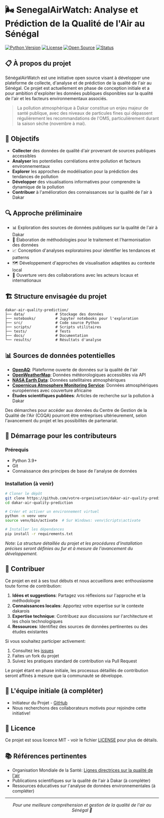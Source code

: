 # 🌬️ SenegalAirWatch: Analyse et Prédiction de la Qualité de l'Air au Sénégal

[![Python Version](https://img.shields.io/badge/python-3.9%2B-blue)](https://www.python.org/downloads/)
[![License](https://img.shields.io/badge/license-MIT-green)](LICENSE)
[![Open Source](https://img.shields.io/badge/Open%20Source-Yes-brightgreen)]()
[![Status](https://img.shields.io/badge/Status-Conception%20Initiale-orange)]()

## 📋 À propos du projet

SénégalAirWatch est une initiative open source visant à développer une plateforme de collecte, d'analyse et de prédiction de la qualité de l'air au Sénégal. Ce projet est actuellement en phase de conception initiale et a pour ambition d'exploiter les données publiques disponibles sur la qualité de l'air et les facteurs environnementaux associés.

> La pollution atmosphérique à Dakar constitue un enjeu majeur de santé publique, avec des niveaux de particules fines qui dépassent régulièrement les recommandations de l'OMS, particulièrement durant la saison sèche (novembre à mai).

## 🎯 Objectifs

- **Collecter** des données de qualité d'air provenant de sources publiques accessibles
- **Analyser** les potentielles corrélations entre pollution et facteurs environnementaux
- **Explorer** les approches de modélisation pour la prédiction des tendances de pollution
- **Développer** des visualisations informatives pour comprendre la dynamique de la pollution
- **Contribuer** à l'amélioration des connaissances sur la qualité de l'air à Dakar

## 🔍 Approche préliminaire

- 📊 Exploration des sources de données publiques sur la qualité de l'air à Dakar
- 🧹 Élaboration de méthodologies pour le traitement et l'harmonisation des données
- 📈 Conception d'analyses exploratoires pour identifier les tendances et patterns
- 🗺️ Développement d'approches de visualisation adaptées au contexte local
- 🤝 Ouverture vers des collaborations avec les acteurs locaux et internationaux

## 🏗️ Structure envisagée du projet

```
dakar-air-quality-prediction/
├── data/              # Stockage des données
├── notebooks/         # Jupyter notebooks pour l'exploration
├── src/               # Code source Python
├── scripts/           # Scripts utilitaires
├── tests/             # Tests 
├── docs/              # Documentation
└── results/           # Résultats d'analyse
```

## 📊 Sources de données potentielles

- **[OpenAQ](https://openaq.org/)**: Plateforme ouverte de données sur la qualité de l'air
- **[OpenWeatherMap](https://openweathermap.org/)**: Données météorologiques accessibles via API
- **[NASA Earth Data](https://earthdata.nasa.gov/)**: Données satellitaires atmosphériques
- **[Copernicus Atmosphere Monitoring Service](https://atmosphere.copernicus.eu/)**: Données atmosphériques européennes avec couverture africaine
- **Études scientifiques publiées**: Articles de recherche sur la pollution à Dakar

Des démarches pour accéder aux données du Centre de Gestion de la Qualité de l'Air (CGQA) pourront être entreprises ultérieurement, selon l'avancement du projet et les possibilités de partenariat.

## 🚀 Démarrage pour les contributeurs

### Prérequis

- Python 3.9+
- Git
- Connaissance des principes de base de l'analyse de données

### Installation (à venir)

```bash
# Cloner le dépôt
git clone https://github.com/votre-organisation/dakar-air-quality-prediction.git
cd dakar-air-quality-prediction

# Créer et activer un environnement virtuel
python -m venv venv
source venv/bin/activate  # Sur Windows: venv\Scripts\activate

# Installer les dépendances
pip install -r requirements.txt
```

*Note: La structure détaillée du projet et les procédures d'installation précises seront définies au fur et à mesure de l'avancement du développement.*

## 👥 Contribuer

Ce projet en est à ses tout débuts et nous accueillons avec enthousiasme toute forme de contribution:

1. **Idées et suggestions**: Partagez vos réflexions sur l'approche et la méthodologie
2. **Connaissances locales**: Apportez votre expertise sur le contexte dakarois
3. **Expertise technique**: Contribuez aux discussions sur l'architecture et les choix technologiques
4. **Ressources**: Identifiez des sources de données pertinentes ou des études existantes

Si vous souhaitez participer activement:
1. Consultez les [issues](https://github.com/Edwouard/SenegalAirWatch/issues)
2. Faites un fork du projet
3. Suivez les pratiques standard de contribution via Pull Request

Le projet étant en phase initiale, les processus détaillés de contribution seront affinés à mesure que la communauté se développe.

## 🌟 L'équipe initiale (à compléter)

- Initiateur du Projet - [GitHub](https://github.com/Edwouard)
- Nous recherchons des collaborateurs motivés pour rejoindre cette initiative!

## 📄 Licence

Ce projet est sous licence MIT - voir le fichier [LICENSE](LICENSE) pour plus de détails.

## 📚 Références pertinentes

- Organisation Mondiale de la Santé: [Lignes directrices sur la qualité de l'air](https://www.who.int/fr/news-room/fact-sheets/detail/ambient-(outdoor)-air-quality-and-health)
- Publications scientifiques sur la qualité de l'air à Dakar (à compléter)
- Ressources éducatives sur l'analyse de données environnementales (à compléter)

---

<p align="center">
   <i>Pour une meilleure compréhension et gestion de la qualité de l'air au Sénégal 🌿</i>
</p>
